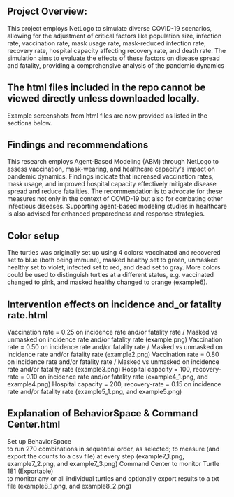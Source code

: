 ## Project Overview:
This project employs NetLogo to simulate diverse COVID-19 scenarios, allowing for the adjustment of critical factors like population size, infection rate, vaccination rate, mask usage rate, mask-reduced infection rate, recovery rate, hospital capacity affecting recovery rate, and death rate. The simulation aims to evaluate the effects of these factors on disease spread and fatality, providing a comprehensive analysis of the pandemic dynamics
## The html files included in the repo cannot be viewed directly unless downloaded locally.
Example screenshots from html files are now provided as listed in the sections below.
## Findings and recommendations
This research employs Agent-Based Modeling (ABM) through NetLogo to assess vaccination, mask-wearing, and healthcare capacity's impact on pandemic dynamics. Findings indicate that increased vaccination rates, mask usage, and improved hospital capacity effectively mitigate disease spread and reduce fatalities. The recommendation is to advocate for these measures not only in the context of COVID-19 but also for combating other infectious diseases. Supporting agent-based modeling studies in healthcare is also advised for enhanced preparedness and response strategies.
## Color setup
The turtles was originally set up using 4 colors: vaccinated and recovered set to blue (both being immune), masked healthy set to green, unmasked healthy set to violet, infected set to red, and dead set to gray.
More colors could be used to distinguish turtles at a different status, e.g. vaccinated changed to pink, and masked healthy changed to orange (example6). 
## Intervention effects on incidence and_or fatality rate.html
Vaccination rate = 0.25 on incidence rate and/or fatality rate / Masked vs unmasked on incidence rate and/or fatality rate
(example.png)
Vaccination rate = 0.50 on incidence rate and/or fatality rate / Masked vs unmasked on incidence rate and/or fatality rate
(example2.png)
Vaccination rate = 0.80 on incidence rate and/or fatality rate / Masked vs unmasked on incidence rate and/or fatality rate
(example3.png)
Hospital capacity = 100, recovery-rate = 0.10 on incidence rate and/or fatality rate
(example4_1.png, and example4.png)
Hospital capacity = 200, recovery-rate = 0.15 on incidence rate and/or fatality rate
(example5_1.png, and example5.png)
## Explanation of BehaviorSpace & Command Center.html
Set up BehaviorSpace     
to run 270 combinations in sequential order, as selected; to measure (and export the counts to a csv file) at every step
(example7_1.png, example7_2.png, and example7_3.png)
Command Center to monitor Turtle 181 (Exportable)     
to monitor any or all individual turtles and optionally export results to a txt file
(example8_1.png, and example8_2.png)
